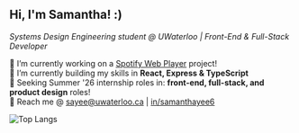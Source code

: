 ## Hi, I'm Samantha! :)
*Systems Design Engineering student @ UWaterloo | Front-End & Full-Stack Developer*

🔭 I’m currently working on a [Spotify Web Player](https://github.com/SamanthaaYee/spotify-player) project! <br>
🌱 I’m currently building my skills in **React, Express & TypeScript**  
💼 Seeking Summer '26 internship roles in: **front-end, full-stack, and product design** roles! <br>
📩 Reach me @ [sayee@uwaterloo.ca](mailto:sayee@uwaterloo.ca) | [in/samanthayee6](https://www.linkedin.com/in/samanthayee6)

![Top Langs](https://github-readme-stats.vercel.app/api/top-langs/?username=SamanthaaYee&layout=compact&theme=tokyonight)

<!--![Top Langs](https://github-readme-stats.vercel.app/api/top-langs/?username=SamanthaaYee&theme=tokyonight)

**SamanthaaYee/SamanthaaYee** is a ✨ _special_ ✨ repository because its `README.md` (this file) appears on your GitHub profile.

Here are some ideas to get you started:

- 🔭 I’m currently working on ...
- 🌱 I’m currently learning ...
- 👯 I’m looking to collaborate on ...
- 🤔 I’m looking for help with ...
- 💬 Ask me about ...
- 📫 How to reach me: ...
- 😄 Pronouns: ...
- ⚡ Fun fact: ...
-->
